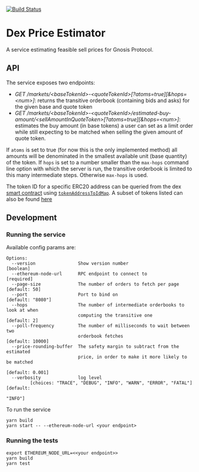 [![Build Status](https://travis-ci.org/gnosis/dex-price-estimator.svg?branch=master)](https://travis-ci.org/gnosis/dex-price-estimator)

# Dex Price Estimator

A service estimating feasible sell prices for Gnosis Protocol.

## API

The service exposes two endpoints:

- _GET /markets/\<baseTokenId>-\<quoteTokenId>[?atoms=true][&hops=\<num>]_: returns the transitive orderbook (containing bids and asks) for the given base and quote token
- _GET /markets/\<baseTokenId>-\<quoteTokenId>/estimated-buy-amount/\<sellAmountInQuoteToken>[?atoms=true][&hops=\<num>]_: estimates the buy amount (in base tokens) a user can set as a limit order while still expecting to be matched when selling the given amount of quote token.

If `atoms` is set to true (for now this is the only implemented method) all amounts will be denominated in the smallest available unit (base quantity) of the token.
If `hops` is set to a number smaller than the `max-hops` command line option with which the server is run, the transitive orderbook is limited to this many intermediate steps. Otherwise `max-hops` is used.

The token ID for a specific ERC20 address can be queried from the dex [smart contract](https://etherscan.io/address/0x6F400810b62df8E13fded51bE75fF5393eaa841F) using [`tokenAddressToIdMap`](https://github.com/gnosis/dex-contracts/blob/master/contracts/BatchExchange.sol#L401).
A subset of tokens listed can also be found [here](https://github.com/gnosis/dex-js/blob/master/src/tokenList.json)

## Development

### Running the service

Available config params are:

```
Options:
  --version                Show version number                         [boolean]
  --ethereum-node-url      RPC endpoint to connect to                 [required]
  --page-size              The number of orders to fetch per page  [default: 50]
  --port                   Port to bind on                     [default: "8080"]
  --hops                   The number of intermediate orderbooks to look at when
                           computing the transitive one             [default: 2]
  --poll-frequency         The number of milliseconds to wait between two
                           orderbook fetches                    [default: 10000]
  --price-rounding-buffer  The safety margin to subtract from the estimated
                           price, in order to make it more likely to be matched
                                                                [default: 0.001]
  --verbosity              log level
         [choices: "TRACE", "DEBUG", "INFO", "WARN", "ERROR", "FATAL"] [default:
                                                                         "INFO"]
```

To run the service

```
yarn build
yarn start -- --ethereum-node-url <your endpoint>
```

### Running the tests

```
export ETHEREUM_NODE_URL=<<your endpoint>>
yarn build
yarn test
```
